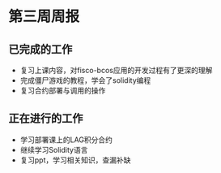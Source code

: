 # 第三周周报

## 已完成的工作

* 复习上课内容，对fisco-bcos应用的开发过程有了更深的理解  
* 完成僵尸游戏的教程，学会了solidity编程
* 复习合约部署与调用的操作

## 正在进行的工作

* 学习部署课上的LAG积分合约
* 继续学习Solidity语言
* 复习ppt，学习相关知识，查漏补缺